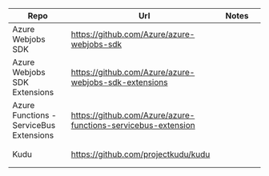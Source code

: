 |Repo| Url |Notes| |
|---|---|---|---|
|  Azure Webjobs SDK 	|   https://github.com/Azure/azure-webjobs-sdk	|   	|  	|
|  Azure Webjobs SDK Extensions 	|  https://github.com/Azure/azure-webjobs-sdk-extensions	|   	|  	|
|  Azure Functions - ServiceBus Extensions 	| https://github.com/Azure/azure-functions-servicebus-extension  	|   	|
|   	|   	|   	|
|   	|   	|   	|
|Kudu|https://github.com/projectkudu/kudu|||
|   	|   	|   	|
|   	|   	|   	|
 
